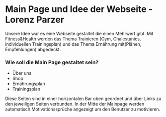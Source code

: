 #  Main Page und Idee der Webseite - Lorenz Parzer
Unsere Idee war es eine Webseite gestaltet die einen Mehrwert gibt. Mit Fitness&Health werden das Thema Trainieren (Gym, Chalestanics, individuellen Trainingsplan) und das Thema Ernährung mit(Plänen, Empfehlungen) abgedeckt.
### Wie soll die Main Page gestaltet sein?
- Über uns
- Shop
- Ernährungsplan
- Trainingsplan

Diese Seiten sind in einer horizontalen Bar oben geordnet und über Links zu den jeweiligen Seiten verbunden. In der Mitte der Mainpage werden automatisch Motivationssprüche angezeigt um den Benutzer zu motivieren.
